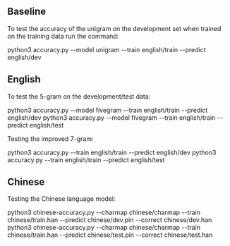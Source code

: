 Baseline
--------

To test the accuracy of the unigram on the development set when trained on the
training data run the command:

python3 accuracy.py --model unigram --train english/train --predict english/dev

English
-------

To test the 5-gram on the development/test data:

python3 accuracy.py --model fivegram --train english/train --predict english/dev
python3 accuracy.py --model fivegram --train english/train --predict english/test

Testing the improved 7-gram:

python3 accuracy.py --train english/train --predict english/dev
python3 accuracy.py --train english/train --predict english/test

Chinese
-------

Testing the Chinese language model:

python3 chinese-accuracy.py --charmap chinese/charmap --train chinese/train.han --predict chinese/dev.pin --correct chinese/dev.han
python3 chinese-accuracy.py --charmap chinese/charmap --train chinese/train.han --predict chinese/test.pin --correct chinese/test.han
